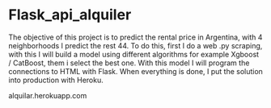 # Flask_api_alquiler
The objective of this project is to predict the rental price in Argentina, with 4 neighborhoods I predict the rest 44.
To do this, first I do a web .py scraping, with this I will build a model using different algorithms for example Xgboost / CatBoost, them i select the best one. With this model I will program the connections to HTML with Flask. When everything is done, I put the solution into production with Heroku.

alquilar.herokuapp.com
